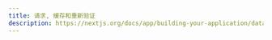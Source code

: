 ```yaml
---
title: 请求, 缓存和重新验证
description: https://nextjs.org/docs/app/building-your-application/data-fetching/fetching-caching-and-revalidating
---
```

